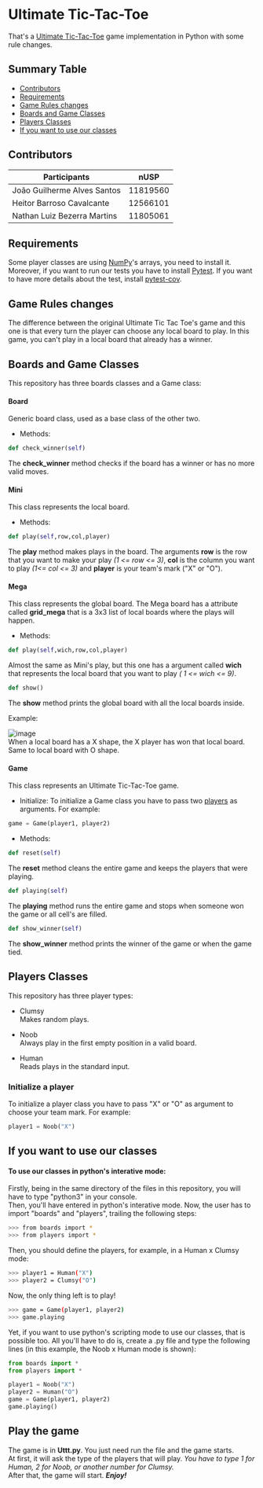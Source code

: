 # Ultimate Tic-Tac-Toe
That's a [Ultimate Tic-Tac-Toe](https://en.wikipedia.org/wiki/Ultimate_tic-tac-toe) game implementation in Python with some rule changes.

## Summary Table
* [Contributors](#contributors)
* [Requirements](#requirements)
* [Game Rules changes](#game-rules-changes)
* [Boards and Game Classes](#boards-and-game-classes)
* [Players Classes](#players-classes)
* [If you want to use our classes](#if-you-want-to-use-our-classes)

## Contributors

Participants |nUSP
-- | --
João Guilherme Alves Santos | 11819560
Heitor Barroso Cavalcante | 12566101
Nathan Luiz Bezerra Martins | 11805061

## Requirements
Some player classes are using [NumPy](https://numpy.org/install/)'s arrays, you need to install it.\
Moreover, if you want to run our tests you have to install [Pytest](https://docs.pytest.org/en/6.2.x/getting-started.html). If you want to have more details about the test, install [pytest-cov](https://pytest-cov.readthedocs.io/en/latest/readme.html#installation).

## Game Rules changes
The difference between the original Ultimate Tic Tac Toe's game and this one is that every turn the player can choose any local board to play.
In this game, you can't play in a local board that already has a winner.

## Boards and Game Classes
This repository has three boards classes and a Game class:
#### Board
Generic board class, used as a base class of the other two.
* Methods:
``` py 
def check_winner(self)
```
The **check_winner** method checks if the board has a winner or has no more valid moves.

#### Mini
This class represents the local board.
* Methods:
```py
def play(self,row,col,player)
```
The **play** method makes plays in the board. The arguments **row** is the row that you want to make your play *(1 <= row <= 3)*, **col** is the column you want to play *(1<= col <= 3)* and **player** is your team's mark ("X" or "O"). 


#### Mega
This class represents the global board. The Mega board has a attribute called **grid_mega** that is a 3x3 list of local boards where the plays will happen.
* Methods:
```py
def play(self,wich,row,col,player)
```
Almost the same as Mini's play, but this one has a argument called **wich** that represents the local board that you want to play *( 1 <= wich <= 9)*.
```py
def show()
```
The **show** method prints the global board with all the local boards inside.


Example:

![image](https://user-images.githubusercontent.com/85133393/146601927-466582e2-f75b-458f-be4a-603e7f56571d.png)\
When a local board has a X shape, the X player has won that local board. Same to local board with O shape.

#### Game
This class represents an Ultimate Tic-Tac-Toe game.
* Initialize:
To initialize a Game class you have to pass two [players](#players-classes) as arguments. For example:
```py
game = Game(player1, player2)
```
* Methods:
```py
def reset(self)
```
The **reset** method cleans the entire game and keeps the players that were playing.
```py
def playing(self)
```
The **playing** method runs the entire game and stops when someone won the game or all cell's are filled.
```py
def show_winner(self)
```
The **show_winner** method prints the winner of the game or when the game tied.

## Players Classes
This repository has three player types:
* Clumsy\
Makes random plays.

* Noob\
Always play in the first empty position in a valid board.

* Human\
Reads plays in the standard input.
 
### Initialize a player
To initialize a player class you have to pass "X" or "O" as argument to choose your team mark. For example:
```py
player1 = Noob("X")
```

## If you want to use our classes 

#### To use our classes in python's interative mode:
Firstly, being in the same directory of the files in this repository, you will have to type "python3" in your console.\
Then, you'll have entered in python's interative mode.
Now, the user has to import "boards" and "players", trailing the following steps:
```sh
>>> from boards import *
>>> from players import *
```
Then, you should define the players, for example, in a Human x Clumsy mode:
```sh
>>> player1 = Human("X")
>>> player2 = Clumsy("O")
```
Now, the only thing left is to play!
```sh
>>> game = Game(player1, player2)
>>> game.playing
```
Yet, if you want to use python's scripting mode to use our classes, that is possible too.
All you'll have to do is, create a .py file and type the following lines (in this example, the Noob x Human mode is shown):

```py
from boards import *
from players import *

player1 = Noob("X")
player2 = Human("O")
game = Game(player1, player2)
game.playing()
```
## Play the game
The game is in **Uttt.py**. You just need run the file and the game starts.\
At first, it will ask the type of the players that will play. *You have to type 1 for Human, 2 for Noob, or another number for Clumsy.*\
After that, the game will start.
***Enjoy!***
